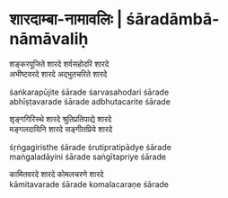# शारदाम्बा-नामावलिः | śāradāmbā-nāmāvaliḥ

शङ्करपूजिते शारदे शर्वसहोदरि शारदे  
अभीष्टवरदे शारदे अद्भुतचरिते शारदे

śaṅkarapūjite śārade śarvasahodari śārade  
abhīṣṭavarade śārade adbhutacarite śārade

शृङ्गगिरिस्थे शारदे श्रुतिप्रतिपाद्ये शारदे  
मङ्गलदायिनि शारदे सङ्गीतप्रिये शारदे

śṛṅgagiristhe śārade śrutipratipādye śārade  
maṅgaladāyini śārade saṅgītapriye śārade

कामितवरदे शारदे कोमलचरणे शारदे  
kāmitavarade śārade komalacaraṇe śārade
